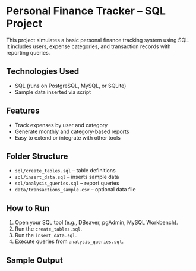 # Personal Finance Tracker – SQL Project

This project simulates a basic personal finance tracking system using SQL. It includes users, expense categories, and transaction records with reporting queries.

## Technologies Used
- SQL (runs on PostgreSQL, MySQL, or SQLite)
- Sample data inserted via script

## Features
- Track expenses by user and category
- Generate monthly and category-based reports
- Easy to extend or integrate with other tools

## Folder Structure
- `sql/create_tables.sql` – table definitions
- `sql/insert_data.sql` – inserts sample data
- `sql/analysis_queries.sql` – report queries
- `data/transactions_sample.csv` – optional data file

## How to Run
1. Open your SQL tool (e.g., DBeaver, pgAdmin, MySQL Workbench).
2. Run the `create_tables.sql`.
3. Run the `insert_data.sql`.
4. Execute queries from `analysis_queries.sql`.

## Sample Output
